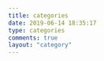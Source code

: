 ```yaml
---
title: categories
date: 2019-06-14 18:35:17
type: categories
comments: true
layout: "category"
---
```

